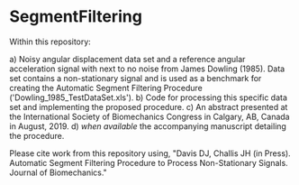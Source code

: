 # SegmentFiltering

  Within this repository:
  
  a) Noisy angular displacement data set and a reference angular acceleration signal with next to no noise from James Dowling (1985). Data set contains a non-stationary signal and is used as a benchmark for creating the Automatic Segment Filtering Procedure ('Dowling_1985_TestDataSet.xls'). 
  b) Code for processing this specific data set and implementing the proposed procedure.
  c) An abstract presented at the International Society of Biomechanics Congress in Calgary, AB, Canada in August, 2019.
  d) *when available* the accompanying manuscript detailing the procedure.
  
  
  Please cite work from this repository using, "Davis DJ, Challis JH (in Press). Automatic Segment Filtering Procedure to Process Non-Stationary Signals. Journal of Biomechanics."

